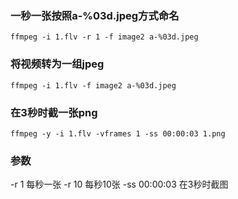 ### 一秒一张按照a-%03d.jpeg方式命名
```
ffmpeg -i 1.flv -r 1 -f image2 a-%03d.jpeg
```

### 将视频转为一组jpeg
```
ffmpeg -i 1.flv -f image2 a-%03d.jpeg
```

### 在3秒时截一张png
```
ffmpeg -y -i 1.flv -vframes 1 -ss 00:00:03 1.png
```


### 参数
-r 1 每秒一张
-r 10 每秒10张
-ss 00:00:03 在3秒时截图